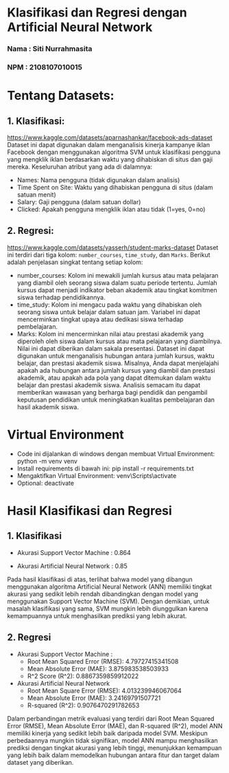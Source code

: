 # Klasifikasi dan Regresi dengan Artificial Neural Network 
### Nama : Siti Nurrahmasita
### NPM  : 2108107010015

# Tentang Datasets:
## 1. Klasifikasi: 
https://www.kaggle.com/datasets/aparnashankar/facebook-ads-dataset
Dataset ini dapat digunakan dalam menganalisis kinerja kampanye iklan Facebook dengan menggunakan algoritma SVM untuk klasifikasi pengguna yang mengklik iklan berdasarkan waktu yang dihabiskan di situs dan gaji mereka.
Keseluruhan atribut yang ada di dalamnya:
  - Names: Nama pengguna (tidak digunakan dalam analisis)
  - Time Spent on Site: Waktu yang dihabiskan pengguna di situs (dalam satuan menit)
  - Salary: Gaji pengguna (dalam satuan dollar)
  - Clicked: Apakah pengguna mengklik iklan atau tidak (1=yes, 0=no)

## 2. Regresi:
https://www.kaggle.com/datasets/yasserh/student-marks-dataset
Dataset ini terdiri dari tiga kolom: `number_courses`, `time_study`, dan `Marks`. Berikut adalah penjelasan singkat tentang setiap kolom:
  - number_courses: Kolom ini mewakili jumlah kursus atau mata pelajaran yang diambil oleh seorang siswa dalam suatu periode tertentu. Jumlah kursus dapat menjadi indikator beban akademik atau tingkat komitmen siswa terhadap pendidikannya.
  - time_study: Kolom ini mengacu pada waktu yang dihabiskan oleh seorang siswa untuk belajar dalam satuan jam. Variabel ini dapat mencerminkan tingkat upaya atau dedikasi siswa terhadap pembelajaran.
  - Marks: Kolom ini mencerminkan nilai atau prestasi akademik yang diperoleh oleh siswa dalam kursus atau mata pelajaran yang diambilnya. Nilai ini dapat diberikan dalam sakala presentasi.
Dataset ini dapat digunakan untuk menganalisis hubungan antara jumlah kursus, waktu belajar, dan prestasi akademik siswa. Misalnya, Anda dapat menjelajahi apakah ada hubungan antara jumlah kursus yang diambil dan prestasi akademik, atau apakah ada pola yang dapat ditemukan dalam waktu belajar dan prestasi akademik siswa. Analisis semacam itu dapat memberikan wawasan yang berharga bagi pendidik dan pengambil keputusan pendidikan untuk meningkatkan kualitas pembelajaran dan hasil akademik siswa.

# Virtual Environment
  - Code ini dijalankan di windows dengan membuat Virtual Environment: python -m venv venv
  - Install requirements di bawah ini: pip install -r requirements.txt
  - Mengaktifkan Virtual Environment: venv\Scripts\activate
  - Optional: deactivate

# Hasil Klasifikasi dan Regresi
## 1. Klasifikasi
  - Akurasi Support Vector Machine : 0.864

  - Akurasi Artificial Neural Network : 0.85

Pada hasil klasifikasi di atas, terlihat bahwa model yang dibangun menggunakan algoritma Artificial Neural Network (ANN) memiliki tingkat akurasi yang sedikit lebih rendah dibandingkan dengan model yang menggunakan Support Vector Machine (SVM). Dengan demikian, untuk masalah klasifikasi yang sama, SVM mungkin lebih diunggulkan karena kemampuannya untuk menghasilkan prediksi yang lebih akurat.

## 2. Regresi
  - Akurasi Support Vector Machine :
    - Root Mean Squared Error (RMSE): 4.79727415341508
    - Mean Absolute Error (MAE): 3.875983538503933
    - R^2 Score (R^2): 0.8867359859912022
  - Akurasi Artificial Neural Network
    - Root Mean Square Error (RMSE): 4.013239946067064
    - Mean Absolute Error (MAE): 3.24169791507721
    - R-squared (R^2): 0.9076470291782653

Dalam perbandingan metrik evaluasi yang terdiri dari Root Mean Squared Error (RMSE), Mean Absolute Error (MAE), dan R-squared (R^2), model ANN memiliki kinerja yang sedikit lebih baik daripada model SVM. Meskipun perbedaannya mungkin tidak signifikan, model ANN mampu menghasilkan prediksi dengan tingkat akurasi yang lebih tinggi, menunjukkan kemampuan yang lebih baik dalam memodelkan hubungan antara fitur dan target dalam dataset yang diberikan.
